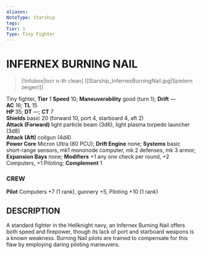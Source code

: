 ```yaml
---
aliases: 
NoteType: Starship
tags: 
Tier: 1
Type: Tiny Fighter 
---
```

# INFERNEX BURNING NAIL
> [!infobox|locr n-th clean]
>  [[Starship_InfernexBurningNail.jpg|Spielern zeigen!]]
> 
Tiny fighter, **Tier** 1
**Speed** 10; **Maneuverability** good (turn 1); **Drift** —  
**AC** 16; **TL** 15  
**HP** 35; **DT** —; **CT** 7  
**Shields** basic 20 (forward 10, port 4, starboard 4, aft 2)  
**Attack (Forward)** light particle beam (3d6), light plasma torpedo launcher (3d8)  
**Attack (Aft)** coilgun (4d4)  
**Power Core** Micron Ultra (80 PCU); **Drift Engine** none; **Systems** basic short-range sensors, mk1 mononode computer, mk 2 defenses, mk 3 armor; **Expansion Bays** none; **Modifiers** +1 any one check per round, +2 Computers, +1 Piloting; **Complement** 1

### CREW

**Pilot** Computers +7 (1 rank), gunnery +5, Piloting +10 (1 rank)

## DESCRIPTION

A standard fighter in the Hellknight navy, an Infernex Burning Nail offers both speed and firepower, though its lack of port and starboard weapons is a known weakness. Burning Nail pilots are trained to compensate for this flaw by employing daring piloting maneuvers.
